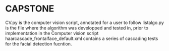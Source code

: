 # CAPSTONE
CV.py is the computer vision script, annotated for a user to follow
listalgo.py is the file where the algorithm was developped and tested in, prior to implementation in the Computer vision script
haarcascade_frontalface_default.xml contains a series of cascading tests for the facial detection fucntion. 

